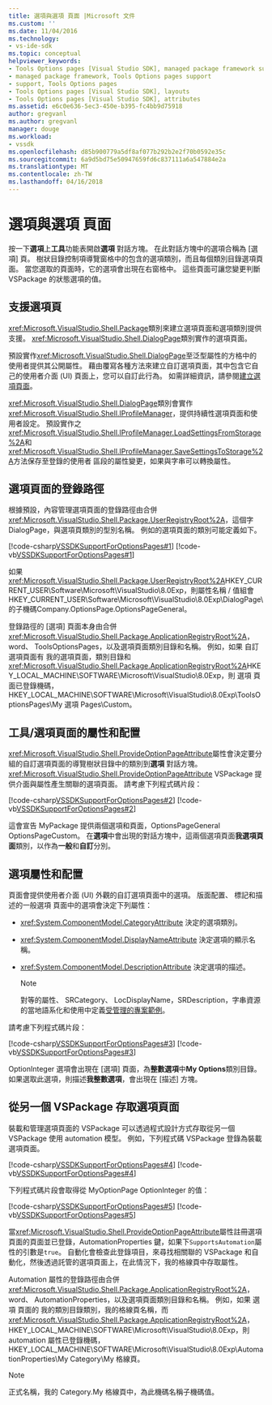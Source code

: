 ```yaml
---
title: 選項與選項 頁面 |Microsoft 文件
ms.custom: ''
ms.date: 11/04/2016
ms.technology:
- vs-ide-sdk
ms.topic: conceptual
helpviewer_keywords:
- Tools Options pages [Visual Studio SDK], managed package framework support
- managed package framework, Tools Options pages support
- support, Tools Options pages
- Tools Options pages [Visual Studio SDK], layouts
- Tools Options pages [Visual Studio SDK], attributes
ms.assetid: e6c0e636-5ec3-450e-b395-fc4bb9d75918
author: gregvanl
ms.author: gregvanl
manager: douge
ms.workload:
- vssdk
ms.openlocfilehash: d85b900779a5df8af077b292b2e2f70b0592e35c
ms.sourcegitcommit: 6a9d5bd75e50947659fd6c837111a6a547884e2a
ms.translationtype: MT
ms.contentlocale: zh-TW
ms.lasthandoff: 04/16/2018
---
```

# <a name="options-and-options-pages"></a>選項與選項 頁面
按一下**選項**上**工具**功能表開啟**選項** 對話方塊。 在此對話方塊中的選項合稱為 [選項] 頁。 樹狀目錄控制項導覽窗格中的包含的選項類別，而且每個類別目錄選項頁面。 當您選取的頁面時，它的選項會出現在右窗格中。 這些頁面可讓您變更判斷 VSPackage 的狀態選項的值。  
  
## <a name="support-for-options-pages"></a>支援選項頁  
 <xref:Microsoft.VisualStudio.Shell.Package>類別來建立選項頁面和選項類別提供支援。 <xref:Microsoft.VisualStudio.Shell.DialogPage>類別實作的選項頁面。  
  
 預設實作<xref:Microsoft.VisualStudio.Shell.DialogPage>至泛型屬性的方格中的使用者提供其公開屬性。 藉由覆寫各種方法來建立自訂選項頁面，其中包含它自己的使用者介面 (UI) 頁面上，您可以自訂此行為。 如需詳細資訊，請參閱[建立選項頁面](../../extensibility/creating-an-options-page.md)。  
  
 <xref:Microsoft.VisualStudio.Shell.DialogPage>類別會實作<xref:Microsoft.VisualStudio.Shell.IProfileManager>，提供持續性選項頁面和使用者設定。 預設實作之<xref:Microsoft.VisualStudio.Shell.IProfileManager.LoadSettingsFromStorage%2A>和<xref:Microsoft.VisualStudio.Shell.IProfileManager.SaveSettingsToStorage%2A>方法保存至登錄的使用者 區段的屬性變更，如果與字串可以轉換屬性。  
  
## <a name="options-page-registry-path"></a>選項頁面的登錄路徑  
 根據預設，內容管理選項頁面的登錄路徑由合併<xref:Microsoft.VisualStudio.Shell.Package.UserRegistryRoot%2A>，這個字 DialogPage，與選項頁類別的型別名稱。 例如的選項頁面的類別可能定義如下。  
  
 [!code-csharp[VSSDKSupportForOptionsPages#1](../../extensibility/internals/codesnippet/CSharp/options-and-options-pages_1.cs)]
 [!code-vb[VSSDKSupportForOptionsPages#1](../../extensibility/internals/codesnippet/VisualBasic/options-and-options-pages_1.vb)]  
  
 如果<xref:Microsoft.VisualStudio.Shell.Package.UserRegistryRoot%2A>HKEY_CURRENT_USER\Software\Microsoft\VisualStudio\8.0Exp，則屬性名稱 / 值組會 HKEY_CURRENT_USER\Software\Microsoft\VisualStudio\8.0Exp\DialogPage\ 的子機碼Company.OptionsPage.OptionsPageGeneral。  
  
 登錄路徑的 [選項] 頁面本身由合併<xref:Microsoft.VisualStudio.Shell.Package.ApplicationRegistryRoot%2A>，word、 ToolsOptionsPages，以及選項頁面類別目錄和名稱。 例如，如果 自訂 選項頁面有 我的選項頁面，類別目錄和<xref:Microsoft.VisualStudio.Shell.Package.ApplicationRegistryRoot%2A>HKEY_LOCAL_MACHINE\SOFTWARE\Microsoft\VisualStudio\8.0Exp，則 選項 頁面已登錄機碼，HKEY_LOCAL_MACHINE\SOFTWARE\Microsoft\VisualStudio\8.0Exp\ToolsOptionsPages\My 選項 Pages\Custom。  
  
## <a name="toolsoptions-page-attributes-and-layout"></a>工具/選項頁面的屬性和配置  
 <xref:Microsoft.VisualStudio.Shell.ProvideOptionPageAttribute>屬性會決定要分組的自訂選項頁面的導覽樹狀目錄中的類別到**選項** 對話方塊。 <xref:Microsoft.VisualStudio.Shell.ProvideOptionPageAttribute> VSPackage 提供介面與屬性產生關聯的選項頁面。 請考慮下列程式碼片段：  
  
 [!code-csharp[VSSDKSupportForOptionsPages#2](../../extensibility/internals/codesnippet/CSharp/options-and-options-pages_2.cs)]
 [!code-vb[VSSDKSupportForOptionsPages#2](../../extensibility/internals/codesnippet/VisualBasic/options-and-options-pages_2.vb)]  
  
 這會宣告 MyPackage 提供兩個選項和頁面，OptionsPageGeneral OptionsPageCustom。 在**選項**中會出現的對話方塊中，這兩個選項頁面**我選項頁面**類別，以作為**一般**和**自訂**分別。  
  
## <a name="option-attributes-and-layout"></a>選項屬性和配置  
 頁面會提供使用者介面 (UI) 外觀的自訂選項頁面中的選項。 版面配置、 標記和描述的一般選項 頁面中的選項會決定下列屬性：  
  
-   <xref:System.ComponentModel.CategoryAttribute> 決定的選項類別。  
  
-   <xref:System.ComponentModel.DisplayNameAttribute> 決定選項的顯示名稱。  
  
-   <xref:System.ComponentModel.DescriptionAttribute> 決定選項的描述。  
  
    > [!NOTE]
    >  對等的屬性、 SRCategory、 LocDisplayName，SRDescription，字串資源的當地語系化和使用中定義[受管理的專案範例](http://go.microsoft.com/fwlink/?LinkId=122774)。  
  
 請考慮下列程式碼片段：  
  
 [!code-csharp[VSSDKSupportForOptionsPages#3](../../extensibility/internals/codesnippet/CSharp/options-and-options-pages_3.cs)]
 [!code-vb[VSSDKSupportForOptionsPages#3](../../extensibility/internals/codesnippet/VisualBasic/options-and-options-pages_3.vb)]  
  
 OptionInteger 選項會出現在 [選項] 頁面，為**整數選項**中**My Options**類別目錄。 如果選取此選項，則描述**我整數選項**，會出現在 [描述] 方塊。  
  
## <a name="accessing-options-pages-from-another-vspackage"></a>從另一個 VSPackage 存取選項頁面  
 裝載和管理選項頁面的 VSPackage 可以透過程式設計方式存取從另一個 VSPackage 使用 automation 模型。 例如，下列程式碼 VSPackage 登錄為裝載選項頁面。  
  
 [!code-csharp[VSSDKSupportForOptionsPages#4](../../extensibility/internals/codesnippet/CSharp/options-and-options-pages_4.cs)]
 [!code-vb[VSSDKSupportForOptionsPages#4](../../extensibility/internals/codesnippet/VisualBasic/options-and-options-pages_4.vb)]  
  
 下列程式碼片段會取得從 MyOptionPage OptionInteger 的值：  
  
 [!code-csharp[VSSDKSupportForOptionsPages#5](../../extensibility/internals/codesnippet/CSharp/options-and-options-pages_5.cs)]
 [!code-vb[VSSDKSupportForOptionsPages#5](../../extensibility/internals/codesnippet/VisualBasic/options-and-options-pages_5.vb)]  
  
 當<xref:Microsoft.VisualStudio.Shell.ProvideOptionPageAttribute>屬性註冊選項頁面的頁面並已登錄，AutomationProperties 鍵，如果下`SupportsAutomation`屬性的引數是`true`。 自動化會檢查此登錄項目，來尋找相關聯的 VSPackage 和自動化，然後透過託管的選項頁面上，在此情況下，我的格線頁中存取屬性。  
  
 Automation 屬性的登錄路徑由合併<xref:Microsoft.VisualStudio.Shell.Package.ApplicationRegistryRoot%2A>，word、 AutomationProperties，以及選項頁面類別目錄和名稱。 例如，如果 選項 頁面的 我的類別目錄類別，我的格線頁名稱，而<xref:Microsoft.VisualStudio.Shell.Package.ApplicationRegistryRoot%2A>，HKEY_LOCAL_MACHINE\SOFTWARE\Microsoft\VisualStudio\8.0Exp，則 automation 屬性已登錄機碼，HKEY_LOCAL_MACHINE\SOFTWARE\Microsoft\VisualStudio\8.0Exp\AutomationProperties\My Category\My 格線頁。  
  
> [!NOTE]
>  正式名稱，我的 Category.My 格線頁中，為此機碼名稱子機碼值。